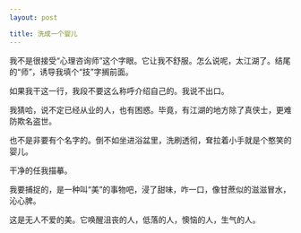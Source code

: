 ```yaml
---
layout: post

title: 洗成一个婴儿
---
```


我不是很接受“心理咨询师”这个字眼。它让我不舒服。怎么说呢，太江湖了。结尾的“师”，诱导我填个“技”字搁前面。

如果我干这一行，我段不要这么称呼介绍自己的。我说不出口。

我猜哈，说不定已经从业的人，也有困惑。毕竟，有江湖的地方除了真侠士，更难防欺名盗世。

也不是非要有个名字的。倒不如坐进浴盆里，洗刷透彻，耷拉着小手就是个憨笑的婴儿。

干净的任我描摹。

我要捕捉的，是一种叫“美”的事物吧，浸了甜味，咋一口，像甘蔗似的滋滋冒水，沁心脾。

这是无人不爱的美。它唤醒沮丧的人，低落的人，懊恼的人，生气的人。







	
	



